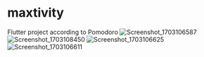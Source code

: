 # maxtivity

Flutter project according to Pomodoro
![Screenshot_1703106587](https://github.com/MunibullahShah/maxtivity/assets/49975985/ac6d7e18-788d-426d-a85e-fe48cc5cd792)
![Screenshot_1703108450](https://github.com/MunibullahShah/maxtivity/assets/49975985/b48800ce-04fc-4eb6-b58b-1b605a949f29)
![Screenshot_1703106625](https://github.com/MunibullahShah/maxtivity/assets/49975985/cde32285-ef33-4917-accd-f23d155c433d)
![Screenshot_1703106611](https://github.com/MunibullahShah/maxtivity/assets/49975985/e728fd03-9e52-4f45-b39a-f181d82cbdd6)
